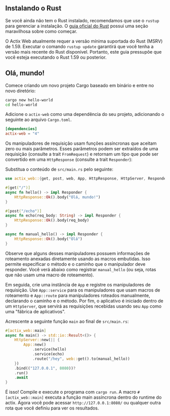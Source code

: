 ## Instalando o Rust

Se você ainda não tem o Rust instalado, recomendamos que use o `rustup` para gerenciar a instalação. O [guia oficial do Rust][rustguide] possui uma seção maravilhosa sobre como começar.

O Actix Web atualmente requer a versão mínima suportada do Rust (MSRV) de  1.59. Executar o comando `rustup update` garantirá que você tenha a versão mais recente do Rust disponível. Portanto, este guia pressupõe que você esteja executando o Rust 1.59 ou posterior.

## Olá, mundo!

Comece criando um novo projeto Cargo baseado em binário e entre no novo diretório:

```bash
cargo new hello-world
cd hello-world
```

Adicione o `actix-web` como uma dependência do seu projeto, adicionando o seguinte ao arquivo `Cargo.toml`.

```toml
[dependencies]
actix-web = "4"
```

Os manipuladores de requisição usam funções assíncronas que aceitam zero ou mais parâmetros. Esses parâmetros podem ser extraídos de uma requisição (consulte a trait `FromRequest`) e retornam um tipo que pode ser convertido em uma `HttpResponse` (consulte a trait `Responder`):

Substitua o conteúdo de `src/main.rs` pelo seguinte:

```rust
use actix_web::{get, post, web, App, HttpResponse, HttpServer, Responder};

#[get("/")]
async fn hello() -> impl Responder {
    HttpResponse::Ok().body("Olá, mundo!")
}

#[post("/echo")]
async fn echo(req_body: String) -> impl Responder {
    HttpResponse::Ok().body(req_body)
}

async fn manual_hello() -> impl Responder {
    HttpResponse::Ok().body("Olá")
}
```

Observe que alguns desses manipuladores possuem informações de roteamento anexadas diretamente usando as macros embutidas. Isso permite especificar o método e o caminho que o manipulador deve responder. Você verá abaixo como registrar `manual_hello` (ou seja, rotas que não usam uma macro de roteamento).

Em seguida, crie uma instância de `App` e registre os manipuladores de requisição. Use `App::service` para os manipuladores que usam macros de roteamento e `App::route` para manipuladores roteados manualmente, declarando o caminho e o método. Por fim, o aplicativo é iniciado dentro de um `HttpServer`, que servirá as requisições recebidas usando seu `App` como uma "fábrica de aplicativos".

Acrescente a seguinte função `main` ao final de `src/main.rs`:

```rust 
#[actix_web::main]
async fn main() -> std::io::Result<()> {
    HttpServer::new(|| {
        App::new()
            .service(hello)
            .service(echo)
            .route("/hey", web::get().to(manual_hello))
    })
    .bind(("127.0.0.1", 8080))?
    .run()
    .await
}
```

É isso! Compile e execute o programa com `cargo run`. A macro `#[actix_web::main]` executa a função main assíncrona dentro do runtime do actix. Agora você pode acessar `http://127.0.0.1:8080/` ou qualquer outra rota que você definiu para ver os resultados.

<!-- LINKS -->

[rustguide]: https://doc.rust-lang.org/book/ch01-01-installation.html
[actix-web-codegen]: https://docs.rs/actix-web-codegen/